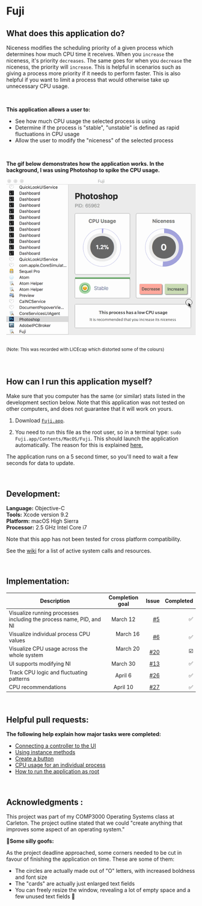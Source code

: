 # Fuji

## What does this application do?

Niceness modifies the scheduling priority of a given process which determines how much CPU time it receives. When you `increase` the niceness, it's priority `decreases`. The same goes for when you `decrease` the niceness, the priority will `increase`. This is helpful in scenarios such as giving a process more priority if it needs to perform faster. This is also helpful if you want to limit a process that would otherwise take up unnecessary CPU usage.

<br>

**This application allows a user to:**

- See how much CPU usage the selected process is using
- Determine if the process is "stable", "unstable" is defined as rapid fluctuations in CPU usage
- Allow the user to modify the "niceness" of the selected process
<br>

**The gif below demonstrates how the application works. In the background, I was using Photoshop to spike the CPU usage.**

<kbd>![Alt Text](https://github.com/LauraAubin/Fuji/blob/master/Demo/Fuji%20-%20April%2010%2C%202018.gif)</kbd><br>
<br><sup>(Note: This was recorded with LICEcap which distorted some of the colours)</sup><br>

<br>

## How can I run this application myself?

Make sure that you computer has the same (or similar) stats listed in the development section below. Note that this application was not tested on other computers, and does not guarantee that it will work on yours.

1. Download [`Fuji.app`](https://github.com/LauraAubin/Fuji/tree/master/Fuji%202018-04-10%2015-40-21/Fuji.app).

2. You need to run this file as the root user, so in a terminal type: `sudo Fuji.app/Contents/MacOS/Fuji`. This should launch the application automatically. The reason for this is explained [here.](https://github.com/LauraAubin/Fuji/pull/18)

The application runs on a 5 second timer, so you'll need to wait a few seconds for data to update.

<br>

## Development:

**Language:** Objective-C <br>
**Tools:** Xcode version 9.2 <br>
**Platform:** macOS High Sierra <br>
**Processor:** 2.5 GHz Intel Core i7 <br>

Note that this app has not been tested for cross platform compatibility.
 
See the [wiki](https://github.com/LauraAubin/Fuji/wiki) for a list of active system calls and resources.

<br>

## Implementation:

| Description | Completion goal  | Issue     | Completed    |
| ---------- |:---------:| ----:|-----:|
| Visualize running processes including the process name, PID, and NI  | March 12 | [#5](https://github.com/LauraAubin/Fuji/issues/5) | ✅  |
| Visualize individual process CPU values      |       March 16       |    [#6](https://github.com/LauraAubin/Fuji/issues/6) | ✅ |
| Visualize CPU usage across the whole system      |       March 20       |   [#20](https://github.com/LauraAubin/Fuji/issues/20)  | ☑️ |
|  UI supports modifying NI    |  March 30  |   [#13](https://github.com/LauraAubin/Fuji/issues/13)  | ✅ |
|  Track CPU logic and fluctuating patterns    |  April 6  |  [#26](https://github.com/LauraAubin/Fuji/issues/26)  | ✅ |
|  CPU recommendations    | April 10  |  [#27](https://github.com/LauraAubin/Fuji/issues/27)  | ✅|

<br>

## Helpful pull requests:

**The following help explain how major tasks were completed:**

- [Connecting a controller to the UI](https://github.com/LauraAubin/Fuji/pull/9)
- [Using instance methods](https://github.com/LauraAubin/Fuji/pull/12)
- [Create a button](https://github.com/LauraAubin/Fuji/pull/14)
- [CPU usage for an individual process](https://github.com/LauraAubin/Fuji/pull/25)
- [How to run the application as root](https://github.com/LauraAubin/Fuji/pull/18)

<br>

## Acknowledgments :

This project was part of my COMP3000 Operating Systems class at Carleton. The project outline stated that we could "create anything that improves some aspect of an operating system."

🤪**Some silly goofs:**

As the project deadline approached, some corners needed to be cut in favour of finishing the application on time. These are some of them:

- The circles are actually made out of "O" letters, with increased boldness and font size
- The "cards" are actually just enlarged text fields
- You can freely resize the window, revealing a lot of empty space and a few unused text fields 🙈
